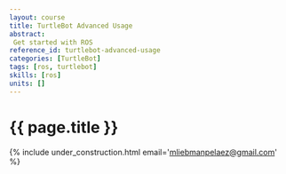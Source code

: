 ```yaml
---
layout: course
title: TurtleBot Advanced Usage
abstract:
 Get started with ROS
reference_id: turtlebot-advanced-usage
categories: [TurtleBot]
tags: [ros, turtlebot]
skills: [ros]
units: []
---
```


# {{ page.title }}


{% include under_construction.html email='mliebmanpelaez@gmail.com' %}
